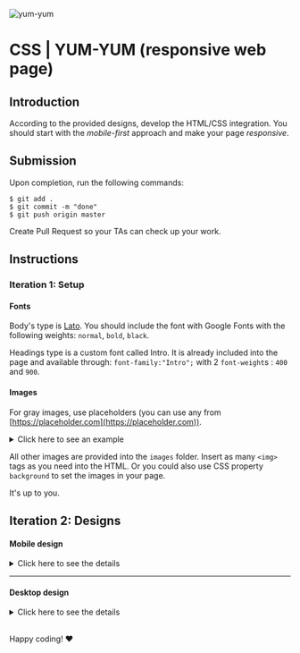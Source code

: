 ![yum-yum](https://www.thanh-binh.fr/12533-thickbox_default/sopa-de-fideos-con-pato-yum-yum-60g-de-tailandia.jpg)

# CSS | YUM-YUM (responsive web page)

## Introduction

According to the provided designs, develop the HTML/CSS integration. You should start with the _mobile-first_ approach and make your page _responsive_.

## Submission

Upon completion, run the following commands:

```
$ git add .
$ git commit -m "done"
$ git push origin master
```

Create Pull Request so your TAs can check up your work.

## Instructions

### Iteration 1: Setup

#### Fonts

Body's type is [Lato](https://fonts.google.com/specimen/Lato). You should include the font with Google Fonts with the following weights: `normal`, `bold`, `black`.

Headings type is a custom font called Intro. It is already included into the page and available through: `font-family:"Intro";` with 2 `font-weight`s : `400` and `900`.

#### Images

For gray images, use placeholders (you can use any from [https://placeholder.com](https://placeholder.com)).

<details>
  <summary>Click here to see an example</summary>
    
  ![placeholder](https://via.placeholder.com/800x600)

</details>

All other images are provided into the `images` folder. Insert as many `<img>` tags as you need into the HTML. Or you could also use CSS property `background` to set the images in your page.

It's up to you.

## Iteration 2: Designs

#### Mobile design

<details>
  <summary>Click here to see the details </summary>
  
  ![mobile](https://s3-us-west-2.amazonaws.com/s.cdpn.io/67030/19_Yum-Yum_home_mobile.jpg)

</details>

<hr>

#### Desktop design

<details>
  <summary>Click here to see the details </summary>

![desktop](https://s3-us-west-2.amazonaws.com/s.cdpn.io/67030/05_Yum-Yum_home.jpg?v2)

</details>

<br>

Happy coding! ❤️
